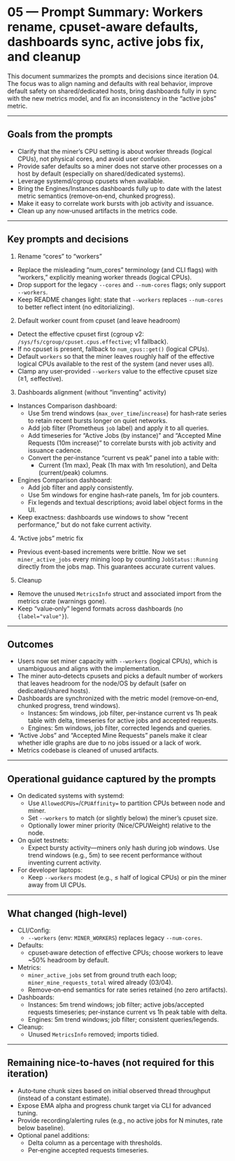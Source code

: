 # 05 — Prompt Summary: Workers rename, cpuset‑aware defaults, dashboards sync, active jobs fix, and cleanup

This document summarizes the prompts and decisions since iteration 04. The focus was to align naming and defaults with real behavior, improve default safety on shared/dedicated hosts, bring dashboards fully in sync with the new metrics model, and fix an inconsistency in the “active jobs” metric.

---

## Goals from the prompts

- Clarify that the miner’s CPU setting is about worker threads (logical CPUs), not physical cores, and avoid user confusion.
- Provide safer defaults so a miner does not starve other processes on a host by default (especially on shared/dedicated systems).
- Leverage systemd/cgroup cpusets when available.
- Bring the Engines/Instances dashboards fully up to date with the latest metric semantics (remove‑on‑end, chunked progress).
- Make it easy to correlate work bursts with job activity and issuance.
- Clean up any now‑unused artifacts in the metrics code.

---

## Key prompts and decisions

1) Rename “cores” to “workers”
- Replace the misleading “num_cores” terminology (and CLI flags) with “workers,” explicitly meaning worker threads (logical CPUs).
- Drop support for the legacy `--cores` and `--num-cores` flags; only support `--workers`.
- Keep README changes light: state that `--workers` replaces `--num-cores` to better reflect intent (no editorializing).

2) Default worker count from cpuset (and leave headroom)
- Detect the effective cpuset first (cgroup v2: `/sys/fs/cgroup/cpuset.cpus.effective`; v1 fallback).
- If no cpuset is present, fallback to `num_cpus::get()` (logical CPUs).
- Default `workers` so that the miner leaves roughly half of the effective logical CPUs available to the rest of the system (and never uses all).
- Clamp any user‑provided `--workers` value to the effective cpuset size (≥1, ≤effective).

3) Dashboards alignment (without “inventing” activity)
- Instances Comparison dashboard:
  - Use 5m trend windows (`max_over_time`/`increase`) for hash‑rate series to retain recent bursts longer on quiet networks.
  - Add job filter (Prometheus `job` label) and apply it to all queries.
  - Add timeseries for “Active Jobs (by instance)” and “Accepted Mine Requests (10m increase)” to correlate bursts with job activity and issuance cadence.
  - Convert the per‑instance “current vs peak” panel into a table with:
    - Current (1m max), Peak (1h max with 1m resolution), and Delta (current/peak) columns.
- Engines Comparison dashboard:
  - Add job filter and apply consistently.
  - Use 5m windows for engine hash‑rate panels, 1m for job counters.
  - Fix legends and textual descriptions; avoid label object forms in the UI.
- Keep exactness: dashboards use windows to show “recent performance,” but do not fake current activity.

4) “Active jobs” metric fix
- Previous event‑based increments were brittle. Now we set `miner_active_jobs` every mining loop by counting `JobStatus::Running` directly from the jobs map. This guarantees accurate current values.

5) Cleanup
- Remove the unused `MetricsInfo` struct and associated import from the metrics crate (warnings gone).
- Keep “value‑only” legend formats across dashboards (no `{label="value"}`).

---

## Outcomes

- Users now set miner capacity with `--workers` (logical CPUs), which is unambiguous and aligns with the implementation.
- The miner auto‑detects cpusets and picks a default number of workers that leaves headroom for the node/OS by default (safer on dedicated/shared hosts).
- Dashboards are synchronized with the metric model (remove‑on‑end, chunked progress, trend windows).
  - Instances: 5m windows, job filter, per‑instance current vs 1h peak table with delta, timeseries for active jobs and accepted requests.
  - Engines: 5m windows, job filter, corrected legends and queries.
- “Active Jobs” and “Accepted Mine Requests” panels make it clear whether idle graphs are due to no jobs issued or a lack of work.
- Metrics codebase is cleaned of unused artifacts.

---

## Operational guidance captured by the prompts

- On dedicated systems with systemd:
  - Use `AllowedCPUs=`/`CPUAffinity=` to partition CPUs between node and miner.
  - Set `--workers` to match (or slightly below) the miner’s cpuset size.
  - Optionally lower miner priority (Nice/CPUWeight) relative to the node.
- On quiet testnets:
  - Expect bursty activity—miners only hash during job windows. Use trend windows (e.g., 5m) to see recent performance without inventing current activity.
- For developer laptops:
  - Keep `--workers` modest (e.g., ≤ half of logical CPUs) or pin the miner away from UI CPUs.

---

## What changed (high‑level)

- CLI/Config:
  - `--workers` (env: `MINER_WORKERS`) replaces legacy `--num-cores`.
- Defaults:
  - cpuset‑aware detection of effective CPUs; choose workers to leave ~50% headroom by default.
- Metrics:
  - `miner_active_jobs` set from ground truth each loop; `miner_mine_requests_total` wired already (03/04).
  - Remove‑on‑end semantics for rate series retained (no zero artifacts).
- Dashboards:
  - Instances: 5m trend windows; job filter; active jobs/accepted requests timeseries; per‑instance current vs 1h peak table with delta.
  - Engines: 5m trend windows; job filter; consistent queries/legends.
- Cleanup:
  - Unused `MetricsInfo` removed; imports tidied.

---

## Remaining nice‑to‑haves (not required for this iteration)

- Auto‑tune chunk sizes based on initial observed thread throughput (instead of a constant estimate).
- Expose EMA alpha and progress chunk target via CLI for advanced tuning.
- Provide recording/alerting rules (e.g., no active jobs for N minutes, rate below baseline).
- Optional panel additions:
  - Delta column as a percentage with thresholds.
  - Per‑engine accepted requests timeseries.
